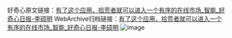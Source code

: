 好奇心原文链接：[有了这个应用，拾荒者就可以进入一个有序的在线市场_智能_好奇心日报-李硕明](https://www.qdaily.com/articles/5224.html)
WebArchive归档链接：[有了这个应用，拾荒者就可以进入一个有序的在线市场_智能_好奇心日报-李硕明](http://web.archive.org/web/20190623164233/https://www.qdaily.com/articles/5224.html)
![image](http://ww3.sinaimg.cn/large/007d5XDply1g3wgl2gos8j30u0312e81)